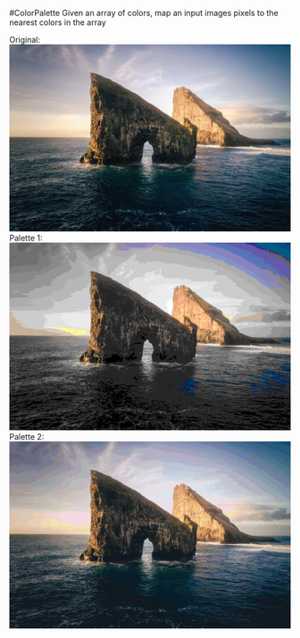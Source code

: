 #ColorPalette
Given an array of colors, map an input images pixels to the nearest colors in the array

Original:
![Original](./OutputImages/1/original.jpg)
Palette 1:
![Original](./OutputImages/1/cp.jpg)
Palette 2:
![Original](./OutputImages/1/pt.jpg)

